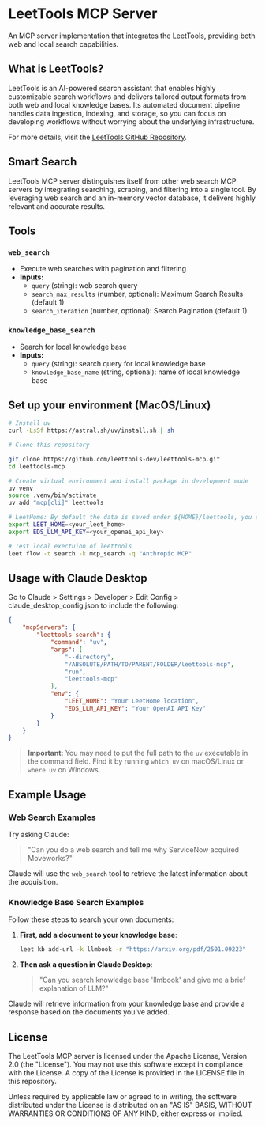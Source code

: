 # LeetTools MCP Server

An MCP server implementation that integrates the LeetTools, providing both web and local search capabilities.

## What is LeetTools?
LeetTools is an AI-powered search assistant that enables highly customizable search workflows and delivers tailored output formats from both web and local knowledge bases. Its automated document pipeline handles data ingestion, indexing, and storage, so you can focus on developing workflows without worrying about the underlying infrastructure.

For more details, visit the [LeetTools GitHub Repository](https://github.com/leettools-dev/leettools).

## Smart Search

LeetTools MCP server distinguishes itself from other web search MCP servers by integrating searching, scraping, and filtering into a single tool. By leveraging web search and an in-memory vector database, it delivers highly relevant and accurate results.

## Tools

### `web_search`
- Execute web searches with pagination and filtering
- **Inputs:**
  - `query` (string): web search query
  - `search_max_results` (number, optional): Maximum Search Results (default 1)
  - `search_iteration` (number, optional): Search Pagination (default 1)

### `knowledge_base_search`
- Search for local knowledge base
- **Inputs:**
  - `query` (string): search query for local knowledge base
  - `knowledge_base_name` (string, optional): name of local knowledge base

## Set up your environment (MacOS/Linux)

```bash
# Install uv
curl -LsSf https://astral.sh/uv/install.sh | sh

# Clone this repository

git clone https://github.com/leettools-dev/leettools-mcp.git
cd leettools-mcp

# Create virtual environment and install package in development mode
uv venv
source .venv/bin/activate
uv add "mcp[cli]" leettools

# LeetHome: By default the data is saved under ${HOME}/leettools, you can set a different LeetHome
export LEET_HOME=<your_leet_home>
export EDS_LLM_API_KEY=<your_openai_api_key>

# Test local exectuion of leettools
leet flow -t search -k mcp_search -q "Anthropic MCP"
```

## Usage with Claude Desktop

Go to Claude > Settings > Developer > Edit Config > claude_desktop_config.json to include the following:

```json
{
    "mcpServers": {
        "leettools-search": {
            "command": "uv",
            "args": [
                "--directory",
                "/ABSOLUTE/PATH/TO/PARENT/FOLDER/leettools-mcp",
                "run",
                "leettools-mcp"
            ],
            "env": {
                "LEET_HOME": "Your LeetHome location",
                "EDS_LLM_API_KEY": "Your OpenAI API Key"
            }
        }
    }
}
```
> **Important:** You may need to put the full path to the `uv` executable in the command field. 
> Find it by running `which uv` on macOS/Linux or `where uv` on Windows.

## Example Usage

### Web Search Examples

Try asking Claude:

> "Can you do a web search and tell me why ServiceNow acquired Moveworks?"

Claude will use the `web_search` tool to retrieve the latest information about the acquisition.

### Knowledge Base Search Examples

Follow these steps to search your own documents:

1. **First, add a document to your knowledge base**:
   ```bash
   leet kb add-url -k llmbook -r "https://arxiv.org/pdf/2501.09223"
   ```

2. **Then ask a question in Claude Desktop**:
   > "Can you search knowledge base 'llmbook' and give me a brief explanation of LLM?"

Claude will retrieve information from your knowledge base and provide a response based on the documents you've added.

## License

The LeetTools MCP server is licensed under the Apache License, Version 2.0 (the "License"). You may not use this software except in compliance with the License. A copy of the License is provided in the LICENSE file in this repository.

Unless required by applicable law or agreed to in writing, the software distributed under the License is distributed on an "AS IS" BASIS, WITHOUT WARRANTIES OR CONDITIONS OF ANY KIND, either express or implied.